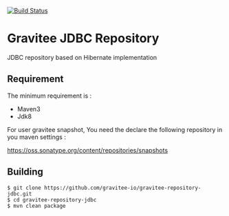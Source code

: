 [![Build Status](http://build.gravitee.io/jenkins/buildStatus/icon?job=gravitee-repository-jdbc)](http://build.gravitee.io/jenkins/job/gravitee-repository-jdbc)

# Gravitee JDBC Repository

JDBC repository based on Hibernate implementation

## Requirement

The minimum requirement is :
 * Maven3 
 * Jdk8

For user gravitee snapshot, You need the declare the following repository in you maven settings :

https://oss.sonatype.org/content/repositories/snapshots


## Building

```
$ git clone https://github.com/gravitee-io/gravitee-repository-jdbc.git
$ cd gravitee-repository-jdbc
$ mvn clean package
```
